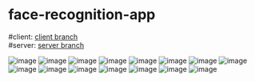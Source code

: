 # face-recognition-app
#client: [client branch](https://github.com/seregskupow/face-recognition-app/tree/migrate-nextjs)  
#server: [server branch](https://github.com/seregskupow/face-recognition-app/tree/nestjs-server) 

![image](https://user-images.githubusercontent.com/54269429/166447139-3a4dc40e-3296-46c0-ad11-cc4764cd1eef.png)
![image](https://user-images.githubusercontent.com/54269429/166447225-f7d0c3f4-dbd3-4b2f-ab37-f2a9a34627d8.png)
![image](https://user-images.githubusercontent.com/54269429/166447327-2d0334f5-145d-442c-84af-0a8dea4bf4ca.png)
![image](https://user-images.githubusercontent.com/54269429/166447364-392cf70c-d4dd-4d93-825b-ab97ca434883.png)
![image](https://user-images.githubusercontent.com/54269429/166447432-e7794f6d-f950-4847-b675-7761ebf0ed68.png)
![image](https://user-images.githubusercontent.com/54269429/166447494-98a0bec7-ffed-4132-a7fe-fd9fa1e104f7.png)
![image](https://user-images.githubusercontent.com/54269429/166447867-6d91ae13-d09c-4473-8827-a7d2e758c48d.png)
![image](https://user-images.githubusercontent.com/54269429/166447683-c1ead1c8-51ee-4336-b252-2bc1a77aa179.png)
![image](https://user-images.githubusercontent.com/54269429/166447927-6b700654-60c9-429c-9e34-10de7e56f2d6.png)
![image](https://user-images.githubusercontent.com/54269429/166448022-67915946-ca31-4fc4-83e3-db79aa84b373.png)
![image](https://user-images.githubusercontent.com/54269429/166447968-d5efb1db-d3a3-4f6e-b1f4-6fe153396830.png)
![image](https://user-images.githubusercontent.com/54269429/166448060-17782821-7b74-4ea7-8a72-bcaa70d7f657.png)
![image](https://user-images.githubusercontent.com/54269429/166448084-4aeae667-976d-4461-9602-8e4cda3bf03e.png)
![image](https://user-images.githubusercontent.com/54269429/166449203-b12595c4-aa12-4f54-937c-da60ab417c2f.png)
![image](https://user-images.githubusercontent.com/54269429/166449421-5e6c68e1-285e-4a4c-9a91-4c948c2a8377.png)


